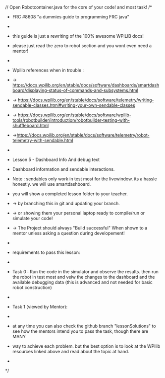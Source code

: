 // Open Robotcontainer.java for the core of your code! and most task!
/*
 * FRC #8608 "a dummies guide to programming FRC java"
 * 
 * this guide is just a rewriting of the 100% awesome WPILIB docs! 
 * please just read the zero to robot section and you wont even need a mentor! 
 * 
 * Wpilib references when in trouble :
 * -> https://docs.wpilib.org/en/stable/docs/software/dashboards/smartdashboard/displaying-status-of-commands-and-subsystems.html
 * -> https://docs.wpilib.org/en/stable/docs/software/telemetry/writing-sendable-classes.html#writing-your-own-sendable-classes
 * -> https://docs.wpilib.org/en/stable/docs/software/wpilib-tools/robotbuilder/introduction/robotbuilder-testing-with-shuffleboard.html
 * ->https://docs.wpilib.org/en/stable/docs/software/telemetry/robot-telemetry-with-sendable.html
 * 
 * Lesson 5 - Dashboard Info And debug text
 * Dashboard information and sendable interactions.
 * Note : sendables only work in test most for the livewindow. its a hassle honestly. we will use smartdashboard. 

 * you will show a completed lesson folder to your teacher. 
 * -> by branching this in git and updating your branch. 
 * -> or showing them your personal laptop ready to compile/run or simulate your code!
 * -> The Project should always "Build successful" When shown to a mentor unless asking a question during developement!
 * 
 * requirements to pass this lesson:
 *
 * Task 0 : Run the code in the simulator and observe the results. then run the robot in test most and veiw the changes to the dashboard and the available debugging data (this is advanced and not needed for basic robot construction)

 * 
 * Task 1 (viewed by Mentor):  
 *   
 * at any time you can also check the github branch "lessonSolutions" to see how the mentors intend you to pass the task, though there are MANY 
 * way to achieve each problem.  but the best option is to look at the WPIlib resources linked above and read about the topic at hand.
 * 
 */